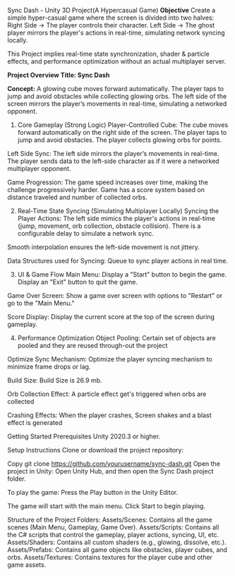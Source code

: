 Sync Dash - Unity 3D Project(A Hypercasual Game)
**Objective**
Create a simple hyper-casual game where the screen is divided into two halves:
Right Side → The player controls their character.
Left Side → The ghost player mirrors the player's actions in real-time, simulating network syncing locally.

This Project implies real-time state synchronization, shader & particle effects, and performance optimization without an actual multiplayer server.

**Project Overview
Title: Sync Dash**

**Concept:**
A glowing cube moves forward automatically. The player taps to jump and avoid obstacles while collecting glowing orbs. The left side of the screen mirrors the player’s movements in real-time, simulating a networked opponent.


1. Core Gameplay (Strong Logic)
Player-Controlled Cube:
The cube moves forward automatically on the right side of the screen.
The player taps to jump and avoid obstacles.
The player collects glowing orbs for points.

Left Side Sync:
The left side mirrors the player’s movements in real-time.
The player sends data to the left-side character as if it were a networked multiplayer opponent.

Game Progression:
The game speed increases over time, making the challenge progressively harder.
Game has a score system based on distance traveled and number of collected orbs.

2. Real-Time State Syncing (Simulating Multiplayer Locally)
Syncing the Player Actions:
The left side mimics the player's actions in real-time (jump, movement, orb collection, obstacle collision).
There is a configurable delay to simulate a network sync.

Smooth interpolation ensures the left-side movement is not jittery.

Data Structures used for Syncing:
Queue to sync player actions in real time.

3. UI & Game Flow
Main Menu:
Display a "Start" button to begin the game.
Display an "Exit" button to quit the game.

Game Over Screen:
Show a game over screen with options to "Restart" or go to the "Main Menu."

Score Display:
Display the current score at the top of the screen during gameplay.

4. Performance Optimization
Object Pooling:
Certain set of objects are pooled and they are reused through-out the project

Optimize Sync Mechanism:
Optimize the player syncing mechanism to minimize frame drops or lag.

Build Size:
Build Size is 26.9 mb.


Orb Collection Effect:
A particle effect get's triggered when orbs are collected

Crashing Effects:
When the player crashes, Screen shakes and a blast effect is generated

Getting Started
Prerequisites
Unity 2020.3 or higher.


Setup Instructions
Clone or download the project repository:

Copy
git clone https://github.com/yourusername/sync-dash.git
Open the project in Unity:
Open Unity Hub, and then open the Sync Dash project folder.

To play the game:
Press the Play button in the Unity Editor.

The game will start with the main menu. Click Start to begin playing.

Structure of the Project
Folders:
Assets/Scenes: Contains all the game scenes (Main Menu, Gameplay, Game Over).
Assets/Scripts: Contains all the C# scripts that control the gameplay, player actions, syncing, UI, etc.
Assets/Shaders: Contains all custom shaders (e.g., glowing, dissolve, etc.).
Assets/Prefabs: Contains all game objects like obstacles, player cubes, and orbs.
Assets/Textures: Contains textures for the player cube and other game assets.

